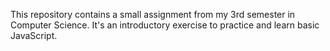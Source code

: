 This repository contains a small assignment from my 3rd semester in Computer Science. 
It's an introductory exercise to practice and learn basic JavaScript.
